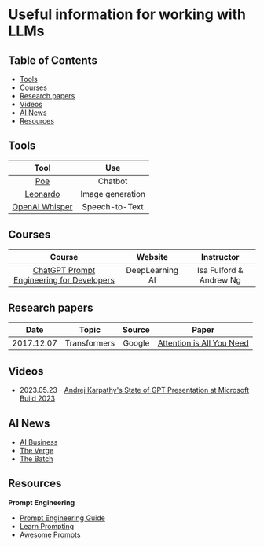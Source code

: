 # Useful information for working with LLMs

## Table of Contents  
- [Tools](#tools)
- [Courses](#courses)
- [Research papers](#research-papers)
- [Videos](#videos)
- [AI News](#ai-news)
- [Resources](#resources)

## Tools

| Tool                                               | Use                  |
| :-------------------------------------------------:|:--------------------:|
| [Poe](https://poe.com/)                            | Chatbot              |
| [Leonardo](https://app.leonardo.ai/)               | Image generation     |
| [OpenAI Whisper](https://github.com/openai/whisper)| Speech-to-Text       |

## Courses
| Course      | Website        | Instructor |
| :--------:|:------------:|:------:|
| [ChatGPT Prompt Engineering for Developers](https://www.deeplearning.ai/short-courses/chatgpt-prompt-engineering-for-developers/)| DeepLearning AI | Isa Fulford & Andrew Ng |

## Research papers
| Date      | Topic        | Source | Paper                                                            |
| :--------:|:------------:|:------:|:----------------------------------------------------------------:|
| 2017.12.07| Transformers | Google | [Attention is All You Need](https://arxiv.org/pdf/1706.03762.pdf)|

## Videos
- 2023.05.23 - [Andrej Karpathy's State of GPT Presentation at Microsoft Build 2023](https://www.youtube.com/watch?v=bZQun8Y4L2A)

## AI News
- [AI Business](https://aibusiness.com/)
- [The Verge](https://www.theverge.com/ai-artificial-intelligence)
- [The Batch](https://www.deeplearning.ai/the-batch/)

## Resources
**Prompt Engineering**
- [Prompt Engineering Guide](https://www.promptingguide.ai/)
- [Learn Prompting](https://learnprompting.org/docs/intro)
- [Awesome Prompts](https://github.com/f/awesome-chatgpt-prompts/blob/main/prompts.csv)
